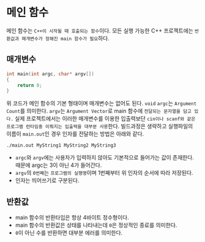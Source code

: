 # 메인 함수
메인 함수는 `C++이 시작될 때 호출되는 함수`이다.
모든 실행 가능한 C++ 프로젝트에는 `반환값과 매개변수가 정해진 main 함수가 필요`하다.

## 매개변수
```cpp
int main(int argc, char* argv[])
{
    return 0;
}
```

위 코드가 메인 함수의 기본 형태이며 매개변수는 없어도 된다. ```void```
```argc```는 `Argument Count`를 의미한다. ```argv```는 `Argument Vector`로 main 함수에 `전달되는 문자열을 담고 있다.`
실제 프로젝트에서는 이러한 매개변수를 이용한 입출력보단 `cin이나 scanf와 같은 프로그램 런타임중 이뤄지는 입출력을 대부분 사용`한다.
빌드과정은 생략하고 실행파일의 이름이 ```main.out```인 경우 인자를 전달하는 방법은 아래와 같다.

```./main.out MyString1 MyString2 MyString3```

- `argc`와 `argv`에는 사용자가 입력하지 않아도 기본적으로 들어가는 값이 존재한다. 때문에 argc는 3이 아닌 4가 들어간다.
- `argv`의 `0번째`는 `프로그램의 실행명`이며 1번째부터 위 인자의 순서에 따라 저장된다.
- 인자는 띄어쓰기로 구분된다.

## 반환값
- main 함수의 반환타입은 항상 4바이트 정수형이다.
- main 함수의 반환값은 상태를 나타내는데 ```0```은 정상적인 종료를 의미한다.
- ```0```이 아닌 수를 반환하면 대부분 에러를 의미한다.